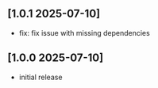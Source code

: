 ## [1.0.1 2025-07-10]

* fix: fix issue with missing dependencies

## [1.0.0 2025-07-10]

* initial release
